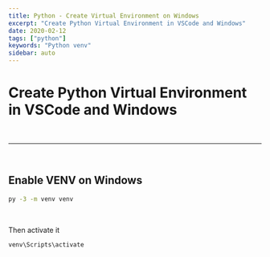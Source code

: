 ```yaml
---
title: Python - Create Virtual Environment on Windows
excerpt: "Create Python Virtual Environment in VSCode and Windows"
date: 2020-02-12
tags: ["python"]
keywords: "Python venv"
sidebar: auto
---
```


# Create Python Virtual Environment in VSCode and Windows

<br>
<hr>
<br>

## Enable VENV on Windows

```bash
py -3 -m venv venv
```

<br>

Then activate it

```bach
venv\Scripts\activate
```
